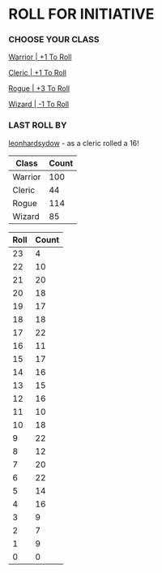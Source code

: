 # ROLL FOR INITIATIVE
### CHOOSE YOUR CLASS

[Warrior | +1 To Roll](https://github.com/benjaminsampica/benjaminsampica/issues/new?title=roll%7Cwarrior&body=Just+click+%27Submit+new+issue%27.)

[Cleric | +1 To Roll](https://github.com/benjaminsampica/benjaminsampica/issues/new?title=roll%7Ccleric&body=Just+click+%27Submit+new+issue%27.)

[Rogue | +3 To Roll](https://github.com/benjaminsampica/benjaminsampica/issues/new?title=roll%7Crogue&body=Just+click+%27Submit+new+issue%27.)

[Wizard | -1 To Roll](https://github.com/benjaminsampica/benjaminsampica/issues/new?title=roll%7Cwizard&body=Just+click+%27Submit+new+issue%27.)
### LAST ROLL BY
[leonhardsydow](https://www.github.com/leonhardsydow) - as a cleric rolled a 16!

|Class|Count|
|-|-|
|Warrior|100|
|Cleric|44|
|Rogue|114|
|Wizard|85|

|Roll|Count|
|-|-|
|23|4
|22|10
|21|20
|20|18
|19|17
|18|18
|17|22
|16|11
|15|17
|14|16
|13|15
|12|16
|11|10
|10|18
|9|22
|8|12
|7|20
|6|22
|5|14
|4|16
|3|9
|2|7
|1|9
|0|0
